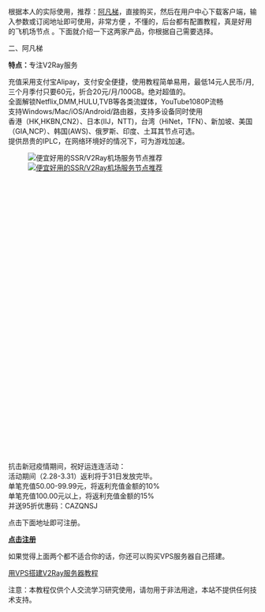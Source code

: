 <div class="entry-content clearfix">
                            
<p>根据本人的实际使用，推荐：<a rel="noreferrer noopener" aria-label="（在新窗口打开）" href="https://www.afunv.com/register?aff=WEEf3" target="_blank">阿凡梯</a>，直接购买，然后在用户中心下载客户端，输入参数或订阅地址即可使用，非常方便 ，不懂的，后台都有配置教程，真是好用的飞机场节点 。下面就介绍一下这两家产品，你根据自己需要选择。</p>


<p>二、阿凡梯</p>



<p><strong>特点：</strong>专注V2Ray服务</p>



<p>充值采用支付宝Alipay，支付安全便捷，使用教程简单易用，最低14元人民币/月,三个月季付只要60元，折合20元/月/100GB。绝对超值的。<br>全面解锁Netflix,DMM,HULU,TVB等各类流媒体，YouTube1080P流畅<br>支持Windows/Mac/iOS/Android/路由器，支持多设备同时使用<br>香港（HK,HKBN,CN2）、日本(IIJ，NTT)，台湾（HiNet，TFN）、新加坡、美国（GIA,NCP）、韩国(AWS)、俄罗斯、印度、土耳其节点可选。<br>提供昂贵的IPLC，在网络环境好的情况下，可为游戏加速。</p>



<figure class="wp-block-image size-large"><noscript><img src="http://www.v2v0.com/wp-content/uploads/2019/12/4984E867-9D43-44E4-920B-85FCDAC9646B-1024x729.jpg" alt="便宜好用的SSR/V2Ray机场服务节点推荐" class="wp-image-228"/></noscript><a class="fluidbox fluidbox__instance-4 fluidbox--initialized fluidbox--closed fluidbox--ready" href="http://www.v2v0.com/wp-content/uploads/2019/12/4984E867-9D43-44E4-920B-85FCDAC9646B-1024x729.jpg" data-fluidbox="" data-fluidbox-loader="true"><div class="fluidbox__wrap" style="z-index: 1;"><img src="http://www.v2v0.com/wp-content/uploads/2019/12/4984E867-9D43-44E4-920B-85FCDAC9646B-1024x729.jpg" data-original="http://www.v2v0.com/wp-content/uploads/2019/12/4984E867-9D43-44E4-920B-85FCDAC9646B-1024x729.jpg" alt="便宜好用的SSR/V2Ray机场服务节点推荐" class="wp-image-228 j-lazy fluidbox__thumb" style="opacity: 1; display: inline;"><div class="fluidbox__ghost" style="width: 800px; height: 570px; top: 0px; left: 0px;"></div><div class="fluidbox__loader" style="z-index: 2;"></div></div></a></figure>



<p>抗击新冠疫情期间，祝好运连连活动：<br>活动期间（2.28-3.31）返利将于31日发放完毕。<br>单笔充值50.00-99.99元，将返利充值金额的10%<br>单笔充值100.00元以上，将返利充值金额的15%<br>并送95折优惠码：CAZQNSJ</p>



<p>点击下面地址即可注册。</p>



<p><strong><a href="https://www.afunv.com/register?aff=WEEf3" target="_blank" rel="noreferrer noopener" aria-label="（在新窗口打开）">点击注册</a></strong></p>



<p>如果觉得上面两个都不适合你的话，你还可以购买VPS服务器自己搭建。</p>



<p><a rel="noreferrer noopener" aria-label="（在新窗口打开）" href="http://www.v2v0.com/?p=239" target="_blank">用VPS搭建V2Ray服务器教程</a></p>



<p>注意：本教程仅供个人交流学习研究使用，请勿用于非法用途，本站不提供任何技术支持。</p>
                                                                                </div>
